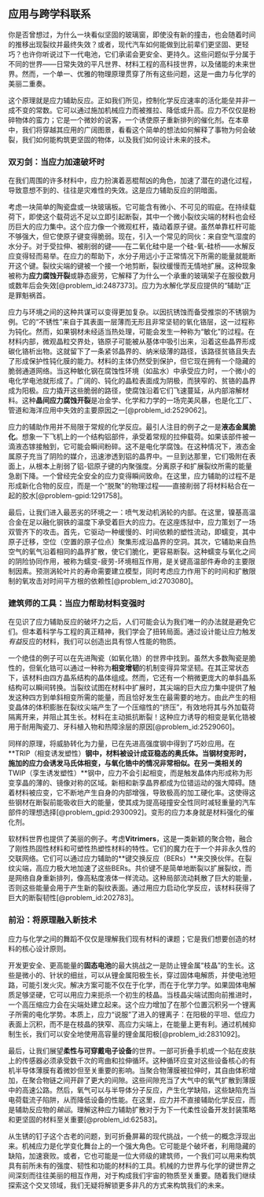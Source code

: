 ## 应用与跨学科联系

你是否曾想过，为什么一块看似坚固的玻璃窗，即使没有新的撞击，也会随着时间的推移出现裂纹并最终失效？或者，现代汽车如何能做到比前辈们更坚固、更轻巧？也许你听说过下一代电池，它们承诺会更安全、更持久。这些问题似乎分属于不同的世界——日常失效的平凡世界、材料工程的高科技世界，以及储能的未来世界。然而，一个单一、优雅的物理原理贯穿了所有这些问题，这是一曲力与化学的美丽二重奏。

这个原理就是应力辅助反应。正如我们所见，控制化学反应速率的活化能垒并非一成不变的常数。它可以通过施加机械应力而被推拉、降低或升高。应力不仅仅是粉碎物体的蛮力；它是一个微妙的说客，一个诱使原子重新排列的催化剂。在本章中，我们将穿越其应用的广阔图景，看看这个简单的想法如何解释了事物为何会破裂，我们如何能构筑更坚固的物体，以及我们如何设计未来的技术。

### 双刃剑：当应力加速破坏时

在我们周围的许多材料中，应力扮演着恶棍帮凶的角色，加速了潜在的退化过程，导致意想不到的、往往是灾难性的失效。这是应力辅助反应的阴暗面。

考虑一块简单的陶瓷盘或一块玻璃板。它可能含有微小、不可见的瑕疵。在持续载荷下，即使这个载荷远不足以立即引起断裂，其中一个微小裂纹尖端的材料也会经历巨大的应力集中。这个应力像一个微观杠杆，撬动着原子键。虽然单靠杠杆可能不够强大，但它使原子键变得脆弱。现在，引入一个常见的同伙：来自空气湿度的水分子。对于受拉伸、被削弱的键——在二氧化硅中是一个硅-氧-硅桥——水解反应变得轻而易举。在应力的帮助下，水分子用远小于正常情况下所需的能量就能断开这个键。裂纹尖端的键被一个接一个地剪断，裂纹缓慢而无情地扩展。这种现象被称为**应力腐蚀开裂**或静态疲劳，它解释了为什么一个承重的玻璃架子在服役数月或数年后会失效[@problem_id:2487373]。应力为水解化学反应提供的“辅助”正是罪魁祸首。

应力与环境之间的这种共谋可以变得更加复杂。以因抗锈蚀而备受推崇的不锈钢为例。它的“不锈性”来自于其表面一层薄而无形且非常坚韧的氧化铬层，这一过程称为钝化。然而，如果钢材未经适当热处理，可能会发生一种称为“敏化”的过程。在材料内部，微观晶粒交界处，铬原子可能被从基体中吸引出来，沿着这些晶界形成碳化铬析出物。这就留下了一条紧邻晶界的、纳米级薄的路径，该路径贫铬且失去了形成保护性钝化膜的能力。材料的主体仍然受到保护，但它现在拥有一个隐藏的脆弱通道网络。当这种敏化钢在腐蚀性环境（如盐水）中承受应力时，一个微小的电化学电池就形成了。广阔的、钝化的晶粒表面成为阴极，而狭窄的、贫铬的晶界成为阳极。应力撬开这些脆弱的路径，使腐蚀沿着它们飞速蔓延，从内部溶解材料。这种**晶间应力腐蚀开裂**是冶金学、化学和力学的一场完美风暴，也是化工厂、管道和海洋应用中失效的主要原因之一[@problem_id:2529062]。

应力的辅助作用并不局限于常规的化学反应。最引人注目的例子之一是**液态金属脆化**。想象一下飞机上的一个结构铝部件，承受着常规的拉伸载荷。如果该部件被一滴液态镓接触到，它可能会瞬间粉碎。这不是电化学腐蚀。在这种情况下，液态金属原子充当了阴险的媒介，迅速渗透到铝的晶界中。一旦到达那里，它们吸附在表面上，从根本上削弱了铝-铝原子键的内聚强度。分离原子和扩展裂纹所需的能量急剧下降。一个曾经完全安全的应力变得瞬间致命。在这里，应力辅助的过程不是形成新化合物的反应，而是一个“脱聚”的物理过程——直接削弱了将材料粘合在一起的胶水[@problem-gpid:1291758]。

最后，让我们进入最恶劣的环境之一：喷气发动机涡轮的内部。在这里，镍基高温合金在足以融化钢铁的温度下承受着巨大的应力。在这座炼狱中，应力策划了一场双管齐下的攻击。首先，它驱动一种缓慢的、时间依赖的塑性流动，即蠕变，其中原子迁移，空位（空置的原子位点）聚集形成沿晶界的空洞。其次，它辅助来自热空气的氧气沿着相同的晶界扩散，使它们脆化，更容易断裂。这种蠕变与氧化之间的阴险协同作用，被称为蠕变-疲劳-环境相互作用，是关键高温部件寿命的主要限制因素。预测涡轮叶片的寿命需要建立模型，同时考虑应力作用下的时间和扩散限制的氧攻击对时间平方根的依赖性[@problem_id:2703080]。

### 建筑师的工具：当应力帮助材料变强时

在见识了应力辅助反应的破坏力之后，人们可能会认为我们唯一的办法就是避免它们。但本着科学与工程的真正精神，我们学会了扭转局面。通过设计能让应力触发*有益*反应的材料，我们可以创造出具有惊人性能的物质。

一个绝佳的例子可以在先进陶瓷（如氧化锆）的世界中找到。虽然大多数陶瓷是脆性的，但氧化锆可以通过一种称为**相变增韧**的机制变得异常坚韧。在其正常状态下，该材料由四方晶系结构的晶体组成。然而，它还有一个稍微更庞大的单斜晶系结构可以瞬间转换。当裂纹试图在材料中扩展时，其尖端的巨大应力集中提供了触发这种四方到单斜相变所需的能量，而且恰好发生在最需要的地方。由此产生的相变晶体的体积膨胀在裂纹尖端产生了一个压缩性的“挤压”，有效地将其与外加载荷隔离开来，并阻止其生长。材料在主动抵抗断裂！这种应力诱导的相变是氧化锆被用于耐用陶瓷刀、牙科植入物和热障涂层的原因[@problem_id:2529060]。

同样的原理，将威胁转化为力量，已在先进高强度钢中得到了巧妙应用。在**TRIP（相变诱发塑性）**钢中，材料被设计成亚稳态的奥氏体。当钢材变形时，施加的应力会诱发马氏体相变，与氧化锆中的情况非常相似。在另一类相关的**TWIP（孪生诱发塑性）**钢中，应力不会引起相变，而是触发晶体内形成称为形变孪晶的薄的、镜像对称的区域。新相和新孪晶界都成为位错运动的强大障碍。随着材料被应变，它不断地产生自身的内部增强，导致极高的加工硬化率。这使得这些钢材在断裂前能吸收巨大的能量，使其成为提高碰撞安全性同时减轻重量的汽车部件的理想选择[@problem_gpid:2930092]。变形的应力本身就是材料强化的催化剂。

软材料世界也提供了美丽的例子。考虑**Vitrimers**，这是一类新颖的聚合物，融合了刚性热固性材料和可塑性热塑性材料的特性。它们的魔力在于一个并非永久性的交联网络。它们可以通过应力辅助的**键交换反应（BERs）**来交换伙伴。在裂纹尖端，高应力极大地加速了这些BERs。共价键不是简单地断裂以扩展裂纹，而是网络自身重新排列，像高粘度液体一样流动。这种局部流动耗散了巨大的能量，否则这些能量会用于产生新的裂纹表面。通过用应力启动化学反应，该材料获得了巨大的断裂韧性[@problem_id:202783]。

### 前沿：将原理融入新技术

应力与化学之间的舞蹈不仅仅是理解我们现有材料的课题；它是我们想要创造的材料的核心设计原则。

开发更安全、更高能量的**固态电池**的最大挑战之一是防止锂金属“枝晶”的生长。这些是微小的、针状的细丝，可以从锂金属阳极生长，穿过固体电解质，并使电池短路，可能引发火灾。解决方案可能不仅在于化学，而在于化学力学。如果固体电解质足够坚硬，它可以用应力来扼杀一个初生的枝晶。当枝晶尖端试图向前推进时，一个高压缩应力会在尖端处建立起来。这个应力增加了在那个位置沉积另一个锂离子所需的电化学势。本质上，应力“说服”了进入的锂离子：在阳极的平坦、低应力表面上沉积，而不是在枝晶的狭窄、高应力尖端上，在能量上更有利。通过机械抑制生长，我们可以安全地使用高容量的锂金属阳极[@problem_id:2831092]。

最后，让我们展望**柔性与可穿戴电子设备**的世界。一部可折叠手机或一个贴在皮肤上的传感器必须承受数千次的弯曲和拉伸循环。这种循环应变对这些设备核心的有机半导体薄膜有着微妙但至关重要的影响。当聚合物薄膜被拉伸时，其自由体积增加，在聚合物链之间开辟了更大的间隙。这些间隙充当了大气中的氧气扩散到薄膜中的高速公路。然后，氧气可以与半导体分子反应，产生化学缺陷，这些缺陷充当电荷载流子陷阱，从而降低设备的性能。在这里，应力并不直接辅助化学反应，而是辅助反应物的*输运*。理解这种应力辅助扩散对于为下一代柔性设备开发封装策略和更坚固的材料至关重要[@problem_id:62583]。

从生锈的钉子这个古老的问题，到可折叠屏幕的现代挑战，一个统一的概念浮现出来。机械应力是化学变化舞台上的一个强大角色。它可能是个破坏者，利用隐藏的缺陷，加速衰败。或者，它也可能是一位大师级的建筑师，一个我们可以用来构筑具有前所未有的强度、韧性和功能的材料的工具。机械的力世界与化学的键世界之间深刻而往往美丽的相互作用，对于构成我们宇宙的物质至关重要。随着我们继续探索这个交叉领域，我们无疑将解锁更多非凡的方式来构筑我们的未来。